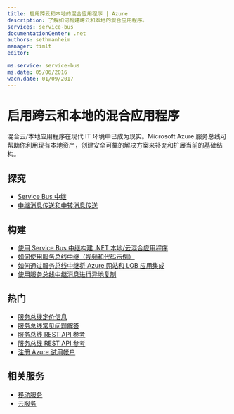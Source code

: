 ```yaml
---
title: 启用跨云和本地的混合应用程序 | Azure
description: 了解如何构建跨云和本地的混合应用程序。
services: service-bus
documentationCenter: .net
authors: sethmanheim
manager: timlt
editor: 

ms.service: service-bus
ms.date: 05/06/2016
wacn.date: 01/09/2017
---
```


# 启用跨云和本地的混合应用程序

混合云/本地应用程序在现代 IT 环境中已成为现实。Microsoft Azure 服务总线可帮助你利用现有本地资产，创建安全可靠的解决方案来补充和扩展当前的基础结构。

## 探究

- [Service Bus 中继](./service-bus-dotnet-how-to-use-relay.md)
- [中继消息传送和中转消息传送](./service-bus-messaging-overview.md)

## 构建

- [使用 Service Bus 中继构建 .NET 本地/云混合应用程序](./service-bus-dotnet-hybrid-app-using-service-bus-relay.md)
- [如何使用服务总线中继（视频和代码示例）](http://appfabricdemos.codeplex.com/releases/view/67597)
- [如何通过服务总线中继将 Azure 网站和 LOB 应用集成](https://code.msdn.microsoft.com/How-to-integrate-a-Windows-f1fedff8) 
- [使用服务总线中继消息进行异地复制](http://code.msdn.microsoft.com/Geo-replication-with-16dbfecd)

## 热门
- [服务总线定价信息](https://www.azure.cn/pricing/details/messaging/)
- [服务总线常见问题解答](./service-bus-faq.md)
- [服务总线 REST API 参考](http://msdn.microsoft.com/zh-cn/library/azure/hh780717.aspx)
- [服务总线 REST API 参考](http://msdn.microsoft.com/zh-cn/library/windowsazure/hh780717.aspx)
- [注册 Azure 试用帐户](https://www.azure.cn/pricing/1rmb-trial/)
 
## 相关服务
- [移动服务](https://www.azure.cn/home/features/mobile-services/)
- [云服务](https://www.azure.cn/home/features/cloud-services/) 

<!---HONumber=Mooncake_Quality_Review_0104_2017-->